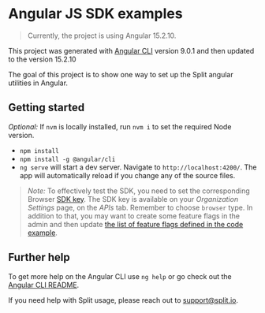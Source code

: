 # Angular JS SDK examples
> Currently, the project is using Angular 15.2.10.

This project was generated with [Angular CLI](https://github.com/angular/angular-cli) version 9.0.1 and then updated to the version 15.2.10

The goal of this project is to show one way to set up the Split angular utilities in Angular.

## Getting started
_Optional:_ If `nvm` is locally installed, run `nvm i` to set the required Node version.
- `npm install`
- `npm install -g @angular/cli`
- `ng serve` will start a dev server. Navigate to `http://localhost:4200/`. The app will automatically reload if you change any of the source files.

>_Note:_ To effectively test the SDK, you need to set the corresponding Browser [SDK key](https://help.split.io/hc/en-us/articles/360020448791-JavaScript-SDK#2-instantiate-the-sdk-and-create-a-new-split-client).
>The SDK key is available on your *Organization Settings* page, on the *APIs* tab. Remember to choose `browser` type.
>In addition to that, you may want to create some feature flags in the admin and then update [the list of feature flags defined in the code example](https://github.com/splitio/angular-sdk-examples/blob/efant_updateExample/src/app/splitio.service.ts#L27-L31).

## Further help

To get more help on the Angular CLI use `ng help` or go check out the [Angular CLI README](https://github.com/angular/angular-cli/blob/master/README.md).

If you need help with Split usage, please reach out to support@split.io.
